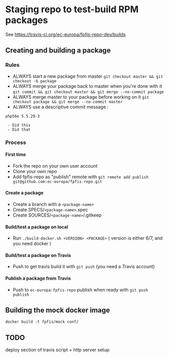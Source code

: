 # Staging repo to test-build RPM packages

See https://travis-ci.org/ec-europa/fpfis-repo-dev/builds

## Creating and building a package

### Rules

- ALWAYS start a new package from master ```git checkout master && git checkout -b package```
- ALWAYS merge your package back to master when you're done with it ```git commit && git checkout master && git merge --no-commit package```
- ALWAYS merge master to your package before working on it ```git checkout package && git merge --no-commit master```
- ALWAYS use a descriptive commit message :

```
php56e 5.5.29-3

 - Did this
 - Did that
```

### Process

#### First time

- Fork the repo on your own user account
- Clone your own repo
- Add fpfis-repo as "publish" remote with ```git remote add publish git@github.com:ec-europa/fpfis-repo.git```

#### Create a package

- Create a branch with a ```<package-name>```
- Create SPECS/```<package-name>```.spec
- Create SOURCES/```<package-name>```/.gitkeep

#### Build/test a package on local

- Run ```./build-docker.sh <VERSION> <PACKAGE>``` ( version is either 6/7, and you need docker )

#### Build/test a package on Travis

- Push to get travis build it with ```git push``` (you need a Travis account)

#### Publish a package from Travis
- Push to ```ec-europa:fpfis-repo``` publish when ready with ```git push publish```


## Building the mock docker image

```
docker build -t fpfis/mock conf/
```

## TODO

deploy section of travis script + http server setup
